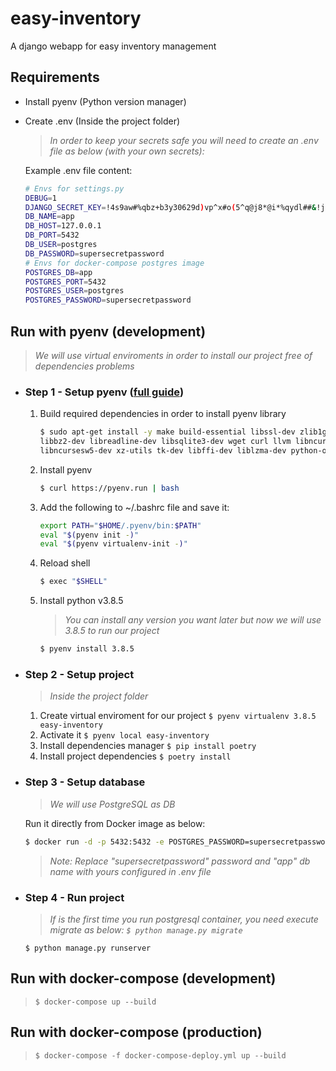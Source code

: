 # easy-inventory

A django webapp for easy inventory management

## Requirements

- Install pyenv (Python version manager)
- Create .env (Inside the project folder)
    >*In order to keep your secrets safe you will need to create an .env file as below (with your own secrets):*

    Example .env file content:

    ```sh
    # Envs for settings.py
    DEBUG=1
    DJANGO_SECRET_KEY=!4s9aw#%qbz+b3y30629d)vp^x#o(5^q@j8*@i*%qydl##&!j=
    DB_NAME=app
    DB_HOST=127.0.0.1
    DB_PORT=5432
    DB_USER=postgres
    DB_PASSWORD=supersecretpassword
    # Envs for docker-compose postgres image
    POSTGRES_DB=app
    POSTGRES_PORT=5432
    POSTGRES_USER=postgres
    POSTGRES_PASSWORD=supersecretpassword
    ```

## Run with pyenv (development)

>*We will use virtual enviroments in order to install our project free of dependencies problems*

- ### Step 1 - Setup pyenv ([full guide](https://realpython.com/intro-to-pyenv/))

    1. Build required dependencies in order to install pyenv library

        ```sh
        $ sudo apt-get install -y make build-essential libssl-dev zlib1g-dev \
        libbz2-dev libreadline-dev libsqlite3-dev wget curl llvm libncurses5-dev \
        libncursesw5-dev xz-utils tk-dev libffi-dev liblzma-dev python-openssl
        ```

    2. Install pyenv

        ```sh
        $ curl https://pyenv.run | bash
        ```

    3. Add the following to ~/.bashrc file and save it:

        ```sh
        export PATH="$HOME/.pyenv/bin:$PATH"
        eval "$(pyenv init -)"
        eval "$(pyenv virtualenv-init -)"
        ```

    4. Reload shell

        ```sh
        $ exec "$SHELL"
        ```

    5. Install python v3.8.5

        > *You can install any version you want later but now we will use 3.8.5 to run our project*

        ```sh
        $ pyenv install 3.8.5
        ```

- ### Step 2 - Setup project

    > *Inside the project folder*
    1. Create virtual enviroment for our project
        ```$ pyenv virtualenv 3.8.5 easy-inventory```
    2. Activate it
        ```$ pyenv local easy-inventory```
    3. Install dependencies manager
        ```$ pip install poetry```
    4. Install project dependencies
        ```$ poetry install```

<!-- - ### Step 1 - Setup virtualenvwrapper ([docs](https://virtualenvwrapper.readthedocs.io/en/latest/))

    1. Use pip to install **virtualenvwrapper**
        ```$ pip install virtualenvwrapper```
    2. Store virtual sites path in enviroment variable
        ```$ export WORKON_HOME=~/Sites```
    3. Create virtual sites folder
        ```$ mkdir -p $WORKON_HOME```
    4. Run sh
        ```$ source /usr/local/bin/virtualenvwrapper.sh```

    ***Now you are able to create virtual enviroments*** -->

<!-- - ### Step 2 - Setup project

    1. Create virtual enviroment for our project
        ```$ mkvirtualenv easy-inventory```
    2. Activate it
        ```$ workon easy-inventory```
    3. Install dependencies manager
        ```$ pip install poetry```
    4. Install project dependencies
        ```$ poetry install``` -->

- ### Step 3 - Setup database

    >*We will use PostgreSQL as DB*

    Run it directly from Docker image as below:

    ```sh
    $ docker run -d -p 5432:5432 -e POSTGRES_PASSWORD=supersecretpassword -e POSTGRES_DB=app postgres:11-alpine
    ```

    >*Note: Replace "supersecretpassword" password and "app" db name with yours configured in .env file*

- ### Step 4 - Run project

    >*If is the first time you run postgresql container, you need execute migrate as below:
    ```$ python manage.py migrate```*

    ```$ python manage.py runserver```

## Run with docker-compose (development)

> ```$ docker-compose up --build```

## Run with docker-compose (production)

> ```$ docker-compose -f docker-compose-deploy.yml up --build```
